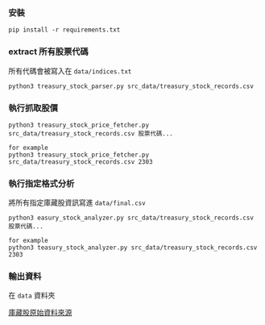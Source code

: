 ### 安裝
```
pip install -r requirements.txt
```
### extract 所有股票代碼
所有代碼會被寫入在 `data/indices.txt`
```
python3 treasury_stock_parser.py src_data/treasury_stock_records.csv
```

### 執行抓取股價
```
python3 treasury_stock_price_fetcher.py src_data/treasury_stock_records.csv 股票代碼...

for example
python3 treasury_stock_price_fetcher.py src_data/treasury_stock_records.csv 2303

```

### 執行指定格式分析
將所有指定庫藏股資訊寫進 `data/final.csv`
```
python3 easury_stock_analyzer.py src_data/treasury_stock_records.csv 股票代碼...

for example
python3 teasury_stock_analyzer.py src_data/treasury_stock_records.csv 2303

```

### 輸出資料
在 `data` 資料夾

[庫藏股原始資料來源](https://mops.twse.com.tw/mops/web/t35sc09)